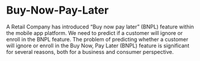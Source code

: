 # Buy-Now-Pay-Later
A Retail Company has introduced “Buy now pay later” (BNPL) feature within the mobile app platform. We need to predict if a customer will ignore or enroll in the BNPL feature. The problem of predicting whether a customer will ignore or enroll in the Buy Now, Pay Later (BNPL) feature is significant for several reasons, both for a business and consumer perspective.
